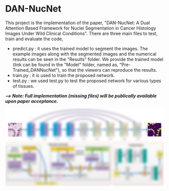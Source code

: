 # DAN-NucNet
This project is the implementation of the paper, "DAN-NucNet: A Dual Attention Based Framework for Nuclei Segmentation in Cancer Histology Images Under Wild Clinical Conditions".
There are three main files to test, train and evaluate the code,
* predict.py : it uses the trained model to segment the images. The example images along with the segmented images and the numerical results can be seen in the "Results" folder. We provide the trained model (link can be found in the "Model" folder, named as, "Pre-Trained_DANNucNet"), so that the viewers can reproduce the results. 
* train.py : it is used to train the proposed network.
* test.py : we used test.py to test the proposed network for various types of tissues.

___--> Note: Full implementation (missing files) will be publically available upon paper acceptance.___

![](/assets/model.jpg)
